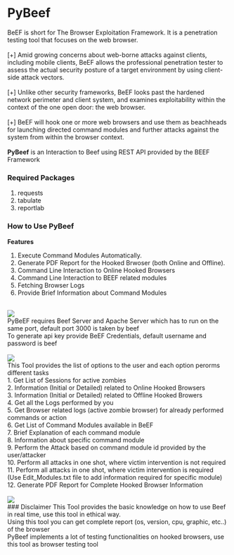 # PyBeef
BeEF is short for The Browser Exploitation Framework. It is a penetration testing tool that focuses on the web browser.<br/><br/>
[+]  Amid growing concerns about web-borne attacks against clients, including mobile clients, BeEF allows the professional penetration tester to assess the actual security posture of a target environment by using client-side attack vectors.<br/><br/>[+] Unlike other security frameworks, BeEF looks past the hardened network perimeter and client system, and examines exploitability within the context of the one open door: the web browser.<br/><br/>[+] BeEF will hook one or more web browsers and use them as beachheads for launching directed command modules and further attacks against the system from within the browser context.<br/><br/>
**PyBeef** is an Interaction to Beef using REST API provided by the BEEF Framework

### Required Packages
1. requests<br/>
2. tabulate<br/>
3. reportlab<br/>

### How to Use PyBeef
**Features**<br/>
1. Execute Command Modules Automatically.<br/>
2. Generate PDF Report for the Hooked Brwoser (both Online and Offline).<br/>
3. Command Line Interaction to Online Hooked Browsers<br/>
4. Command Line Interaction to BEEF related modules<br/>
5. Fetching Browser Logs<br/>
6. Provide Brief Information about Command Modules<br/>
<br/>
<img src="https://user-images.githubusercontent.com/36254679/63011594-3dab5d00-bea6-11e9-8d81-5831c834b789.png"/>
<br/>
PyBeEF requires Beef Server and Apache Server which has to run on the same port, default port 3000 is taken by beef<br/>
To generate api key provide BeEF Credentials, default username and password is beef<br/>
<br/>
<img src="https://user-images.githubusercontent.com/36254679/63012110-45b7cc80-bea7-11e9-9af7-226248fa2d46.png"/>
<br/>
This Tool provides the list of options to the user and each option perorms different tasks<br/>
1. Get List of Sessions for active zombies<br/>
2. Information (Initial or Detailed) related to Online Hooked Browsers<br/>
3. Information (Initial or Detailed) related to Offline Hooked Browers<br/>
4. Get all the Logs performed by you<br/>
5. Get Browser related logs (active zombie browser) for already performed commands or action<br/>
6. Get List of Command Modules available in BeEF<br/>
7. Brief Explanation of each command module<br/>
8. Information about specific command module<br/>
9. Perform the Attack based on command module id provided by the user/attacker<br/>
10. Perform all attacks in one shot, where victim intervention is not required<br/>
11. Perform all attacks in one shot, where victim intervention is required (Use Edit_Modules.txt file to add information required for specific module)<br/>
12. Generate PDF Report for Complete Hooked Browser Information
<br/><br/>
<img src="https://user-images.githubusercontent.com/36254679/63012535-0b9afa80-bea8-11e9-9983-87d21db2d474.png"/>
<br/>
### Disclaimer
This Tool provides the basic knowledge on how to use Beef in real time, use this tool in ethical way.<br/>Using this tool you can get complete report (os, version, cpu, graphic, etc..) of the browser<br/>PyBeef implements a lot of testing functionalities on hooked browsers, use this tool as browser testing tool
